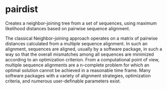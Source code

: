 pairdist
========

Creates a neighbor-joining tree from a set of sequences, using maximum
likelihood distances based on pairwise sequence alignment.

The classical Neighbor-joining approach operates on a matrix of
pairwise distances calculated from a multiple sequence alignment. In
such an alignment, sequences are aligned, usually by a software
package, in such a way so that the overall mismatches among all
sequences are minimized according to an optimization criterion. From a
computational point of view, multiple sequence alignments are a
n-complete problem for which an optimal solution cannot be achieved in
a reasonable time frame. Many software packages with a variety of
alignment strategies, optimization criteria, and numerous
user-definable parameters exist.